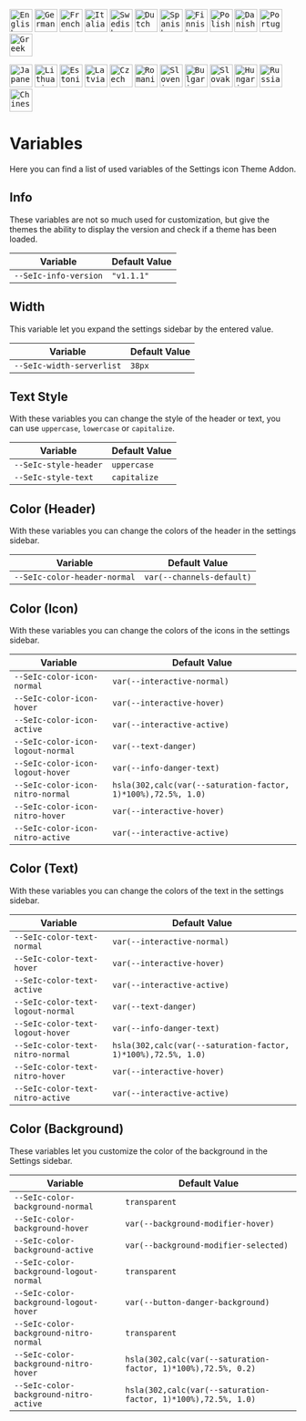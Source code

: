 <kbd>[<img title="English" alt="English" src="https://crearts-community.github.io/Assets/languages/english.png" width="40">](readme.md)</kbd>
<kbd>[<img title="German" alt="German" src="https://crearts-community.github.io/Assets/languages/german.png" width="40">](/.github/docs/translations/variables/german.md)</kbd>
<kbd>[<img title="French" alt="French" src="https://crearts-community.github.io/Assets/languages/french.png" width="40">](/.github/docs/translations/variables/french.md)</kbd>
<kbd>[<img title="Italian" alt="Italian" src="https://crearts-community.github.io/Assets/languages/italian.png" width="40">](/.github/docs/translations/variables/italian.md)</kbd>
<kbd>[<img title="Swedish" alt="Swedish" src="https://crearts-community.github.io/Assets/languages/swedish.png" width="40">](/.github/docs/translations/variables/swedish.md)</kbd>
<kbd>[<img title="Dutch" alt="Dutch" src="https://crearts-community.github.io/Assets/languages/dutch.png" width="40">](/.github/docs/translations/variables/dutch.md)</kbd>
<kbd>[<img title="Spanish" alt="Spanish" src="https://crearts-community.github.io/Assets/languages/spanish.png" width="40">](/.github/docs/translations/variables/spanish.md)</kbd>
<kbd>[<img title="Finnish" alt="Finnish" src="https://crearts-community.github.io/Assets/languages/finnish.png" width="40">](/.github/docs/translations/variables/finnish.md)</kbd>
<kbd>[<img title="Polish" alt="Polish" src="https://crearts-community.github.io/Assets/languages/polish.png" width="40">](/.github/docs/translations/variables/polish.md)</kbd>
<kbd>[<img title="Danish" alt="Danish" src="https://crearts-community.github.io/Assets/languages/danish.png" width="40">](/.github/docs/translations/variables/danish.md)</kbd>
<kbd>[<img title="Portuguese" alt="Portuguese" src="https://crearts-community.github.io/Assets/languages/portuguese.png" width="40">](/.github/docs/translations/variables/portuguese.md)</kbd>
<kbd>[<img title="Greek" alt="Greek" src="https://crearts-community.github.io/Assets/languages/greek.png" width="40">](/.github/docs/translations/variables/greek.md)</kbd>

<kbd>[<img title="Japanese" alt="Japanese" src="https://crearts-community.github.io/Assets/languages/japanese.png" width="40">](/.github/docs/translations/variables/japanese.md)</kbd>
<kbd>[<img title="Lithuanian" alt="Lithuanian" src="https://crearts-community.github.io/Assets/languages/lithuanian.png" width="40">](/.github/docs/translations/variables/lithuanian.md)</kbd>
<kbd>[<img title="Estonian" alt="Estonian" src="https://crearts-community.github.io/Assets/languages/estonian.png" width="40">](/.github/docs/translations/variables/estonian.md)</kbd>
<kbd>[<img title="Latvian" alt="Latvian" src="https://crearts-community.github.io/Assets/languages/latvian.png" width="40">](/.github/docs/translations/variables/latvian.md)</kbd>
<kbd>[<img title="Czech" alt="Czech" src="https://crearts-community.github.io/Assets/languages/czech.png" width="40">](/.github/docs/translations/variables/czech.md)</kbd>
<kbd>[<img title="Romanian" alt="Romanian" src="https://crearts-community.github.io/Assets/languages/romanian.png" width="40">](/.github/docs/translations/variables/romanian.md)</kbd>
<kbd>[<img title="Slovenian" alt="Slovenian" src="https://crearts-community.github.io/Assets/languages/slovenian.png" width="40">](/.github/docs/translations/variables/slovenian.md)</kbd>
<kbd>[<img title="Bulgarian" alt="Bulgarian" src="https://crearts-community.github.io/Assets/languages/bulgarian.png" width="40">](/.github/docs/translations/variables/bulgarian.md)</kbd>
<kbd>[<img title="Slovak" alt="Slovak" src="https://crearts-community.github.io/Assets/languages/slovak.png" width="40">](/.github/docs/translations/variables/slovak.md)</kbd>
<kbd>[<img title="Hungarian" alt="Hungarian" src="https://crearts-community.github.io/Assets/languages/hungarian.png" width="40">](/.github/docs/translations/variables/hungarian.md)</kbd>
<kbd>[<img title="Russian" alt="Russian" src="https://crearts-community.github.io/Assets/languages/russian.png" width="40">](/.github/docs/translations/variables/russian.md)</kbd>
<kbd>[<img title="Chinese" alt="Chinese" src="https://crearts-community.github.io/Assets/languages/chinese.png" width="40">](/.github/docs/translations/variables/chinese.md)</kbd>


# Variables

Here you can find a list of used variables of the Settings icon Theme Addon.

## Info

These variables are not so much used for customization, but give the themes the ability to display the version and check if a theme has been loaded.

| Variable | Default Value |
| ------------- | ------------- |
| ```--SeIc-info-version``` | ```"v1.1.1"``` |

## Width

This variable let you expand the settings sidebar by the entered value.

| Variable | Default Value |
| ------------- | ------------- |
| ```--SeIc-width-serverlist``` | ```38px``` |

## Text Style

With these variables you can change the style of the header or text, you can use ``uppercase``, ``lowercase`` or ``capitalize``.

| Variable | Default Value
| ------------- | ------------- |
| ```--SeIc-style-header``` | ```uppercase``` |
| ```--SeIc-style-text``` | ```capitalize``` |

## Color (Header)

With these variables you can change the colors of the header in the settings sidebar.

| Variable | Default Value |
| ------------- | ------------- |
| ```--SeIc-color-header-normal``` | ```var(--channels-default)``` |

## Color (Icon)

With these variables you can change the colors of the icons in the settings sidebar.

| Variable | Default Value |
| ------------- | ------------- |
| ```--SeIc-color-icon-normal``` | ```var(--interactive-normal)``` |
| ```--SeIc-color-icon-hover``` | ```var(--interactive-hover)``` |
| ```--SeIc-color-icon-active``` | ```var(--interactive-active)``` |
| ```--SeIc-color-icon-logout-normal``` | ```var(--text-danger)``` |
| ```--SeIc-color-icon-logout-hover``` | ```var(--info-danger-text)``` |
| ```--SeIc-color-icon-nitro-normal``` | ```hsla(302,calc(var(--saturation-factor, 1)*100%),72.5%, 1.0)``` |
| ```--SeIc-color-icon-nitro-hover``` | ```var(--interactive-hover)``` |
| ```--SeIc-color-icon-nitro-active``` | ```var(--interactive-active)``` |

## Color (Text)

With these variables you can change the colors of the text in the settings sidebar.

| Variable | Default Value |
| ------------- | ------------- |
| ```--SeIc-color-text-normal``` | ```var(--interactive-normal)``` |
| ```--SeIc-color-text-hover``` | ```var(--interactive-hover)``` |
| ```--SeIc-color-text-active``` | ```var(--interactive-active)``` |
| ```--SeIc-color-text-logout-normal``` | ```var(--text-danger)``` |
| ```--SeIc-color-text-logout-hover``` | ```var(--info-danger-text)``` |
| ```--SeIc-color-text-nitro-normal``` | ```hsla(302,calc(var(--saturation-factor, 1)*100%),72.5%, 1.0)``` |
| ```--SeIc-color-text-nitro-hover``` | ```var(--interactive-hover)``` |
| ```--SeIc-color-text-nitro-active``` | ```var(--interactive-active)``` |

## Color (Background)

These variables let you customize the color of the background in the Settings sidebar.

| Variable | Default Value |
| ------------- | ------------- |
| ```--SeIc-color-background-normal``` | ```transparent``` |
| ```--SeIc-color-background-hover``` | ```var(--background-modifier-hover)``` |
| ```--SeIc-color-background-active``` | ```var(--background-modifier-selected)``` |
| ```--SeIc-color-background-logout-normal``` | ```transparent``` |
| ```--SeIc-color-background-logout-hover``` | ```var(--button-danger-background)``` |
| ```--SeIc-color-background-nitro-normal``` | ```transparent``` |
| ```--SeIc-color-background-nitro-hover``` | ```hsla(302,calc(var(--saturation-factor, 1)*100%),72.5%, 0.2)``` |
| ```--SeIc-color-background-nitro-active``` | ```hsla(302,calc(var(--saturation-factor, 1)*100%),72.5%, 1.0)``` |
